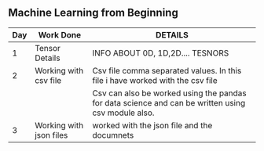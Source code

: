 ## Machine Learning from Beginning ##

| Day | Work Done          | DETAILS |
|-----|--------------------|---------|
| 1   | Tensor Details     |INFO ABOUT 0D, 1D,2D.... TESNORS|
|2    | Working with csv file|Csv file comma separated values. In this file i have worked with the csv file |
|||Csv can also be worked using the pandas for data science and can be written using csv module also.|
|3|Working with json files|worked with the json file and the documnets|

